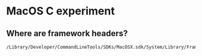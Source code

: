 # MacOS C experiment

## Where are framework headers?

```
/Library/Developer/CommandLineTools/SDKs/MacOSX.sdk/System/Library/Frameworks
```
